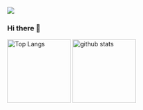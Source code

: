 ![](https://github-profile-summary-cards.vercel.app/api/cards/profile-details?username=murasame29&theme=vue)

### Hi there 👋
<p align="left"> 
  <img alt="Top Langs" height="147px" src="https://github-readme-stats.vercel.app/api/top-langs/?username=murasame29&layout=compact&langs_count=6&theme=merko" />
  <img alt="github stats" height="147px" src="https://github-readme-stats.vercel.app/api?username=murasame29&show_icons=true&theme=merko" /> 
  
</p>
<!--
**murasame29/murasame29** is a ✨ _special_ ✨ repository because its `README.md` (this file) appears on your GitHub profile.

Here are some ideas to get you started:

- 🔭 I’m currently working on ...
- 🌱 I’m currently learning ...
- 👯 I’m looking to collaborate on ...
- 🤔 I’m looking for help with ...
- 💬 Ask me about ...
- 📫 How to reach me: ...
- 😄 Pronouns: ...
- ⚡ Fun fact: ...
-->
